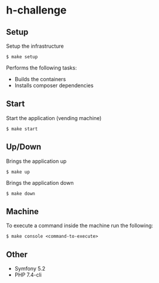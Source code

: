 # h-challenge

## Setup

Setup the infrastructure

```
$ make setup
```

Performs the following tasks:

- Builds the containers
- Installs composer dependencies

## Start

Start the application (vending machine)

```
$ make start
```

## Up/Down

Brings the application up

```
$ make up
```

Brings the application down

```
$ make down
```

## Machine

To execute a command inside the machine run the following:

```
$ make console <command-to-execute>
```

## Other

- Symfony 5.2
- PHP 7.4-cli
